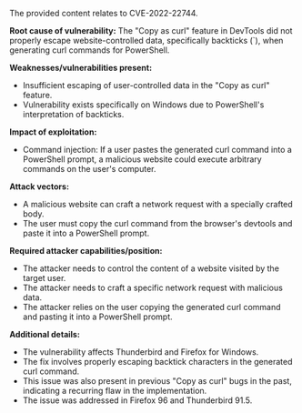The provided content relates to CVE-2022-22744.

**Root cause of vulnerability:**
The "Copy as curl" feature in DevTools did not properly escape website-controlled data, specifically backticks (`), when generating curl commands for PowerShell.

**Weaknesses/vulnerabilities present:**
- Insufficient escaping of user-controlled data in the "Copy as curl" feature.
- Vulnerability exists specifically on Windows due to PowerShell's interpretation of backticks.

**Impact of exploitation:**
- Command injection: If a user pastes the generated curl command into a PowerShell prompt, a malicious website could execute arbitrary commands on the user's computer.

**Attack vectors:**
- A malicious website can craft a network request with a specially crafted body.
- The user must copy the curl command from the browser's devtools and paste it into a PowerShell prompt.

**Required attacker capabilities/position:**
- The attacker needs to control the content of a website visited by the target user.
- The attacker needs to craft a specific network request with malicious data.
- The attacker relies on the user copying the generated curl command and pasting it into a PowerShell prompt.

**Additional details:**
- The vulnerability affects Thunderbird and Firefox for Windows.
- The fix involves properly escaping backtick characters in the generated curl command.
- This issue was also present in previous "Copy as curl" bugs in the past, indicating a recurring flaw in the implementation.
- The issue was addressed in Firefox 96 and Thunderbird 91.5.